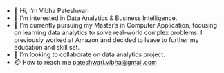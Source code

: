 - 👋 Hi, I’m Vibha Pateshwari
- 👀 I’m interested in Data Analytics & Business Intelligence.
- 🌱 I’m currently pursuing my Master’s in Computer Application, focusing on learning data analytics to solve real-world complex problems. I previously worked at Amazon and decided to leave to further my education and skill set.
- 💞️ I’m looking to collaborate on data analytics project.
- 📫 How to reach me pateshwari.vibha@gmail.com

<!---
patvibh/patvibh is a ✨ special ✨ repository because its `README.md` (this file) appears on your GitHub profile.
You can click the Preview link to take a look at your changes.
--->
